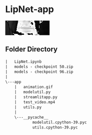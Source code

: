 # LipNet-app

![GIF](https://github.com/Daremitsu1/LipNet-app/blob/master/app/animation.gif)

## Folder Directory

    |   LipNet.ipynb
    |   models - checkpoint 50.zip
    |   models - checkpoint 96.zip
    |   
    \---app
        |   animation.gif
        |   modelutil.py
        |   streamlitapp.py
        |   test_video.mp4
        |   utils.py
        |   
        \---__pycache__
                modelutil.cpython-39.pyc
                utils.cpython-39.pyc
